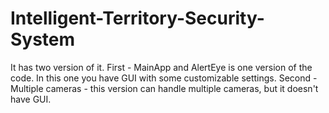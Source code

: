 # Intelligent-Territory-Security-System
It has two version of it. First - MainApp and AlertEye is one version of the code. In this one you have GUI with some customizable settings.
Second - Multiple cameras - this version can handle multiple cameras, but it doesn't have GUI.

